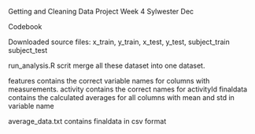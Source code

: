 Getting and Cleaning Data Project
Week 4
Sylwester Dec

Codebook

Downloaded source files:
x_train, 
y_train, 
x_test, 
y_test, 
subject_train
subject_test 

run_analysis.R scrit merge all these dataset into one dataset.

features contains the correct variable names for columns with measurements.
activity contains the correct names for activityId
finaldata contains the calculated averages for all columns with mean and std in variable name

average_data.txt contains finaldata  in csv format
